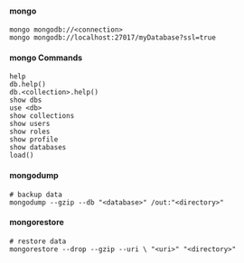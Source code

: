 #### mongo
````
mongo mongodb://<connection>
mongo mongodb://localhost:27017/myDatabase?ssl=true
````
#### mongo Commands
````
help
db.help()
db.<collection>.help()
show dbs
use <db>
show collections
show users
show roles
show profile
show databases
load()
````
#### mongodump
````
# backup data
mongodump --gzip --db "<database>" /out:"<directory>"
````
#### mongorestore
````
# restore data
mongorestore --drop --gzip --uri \ "<uri>" "<directory>"
````
